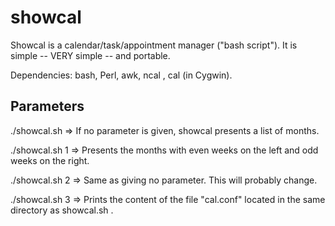 # showcal
Showcal is a calendar/task/appointment manager ("bash script").  It is simple -- VERY simple -- and portable. 

Dependencies: bash, Perl, awk, ncal , cal (in Cygwin).

## Parameters

./showcal.sh  => If no parameter is given, showcal presents a list of months.

./showcal.sh 1 => Presents the months with even weeks on the left and odd weeks on the right.

./showcal.sh 2 => Same as giving no parameter. This will probably change.

./showcal.sh 3 => Prints the content of the file "cal.conf" located in the same directory as showcal.sh . 


